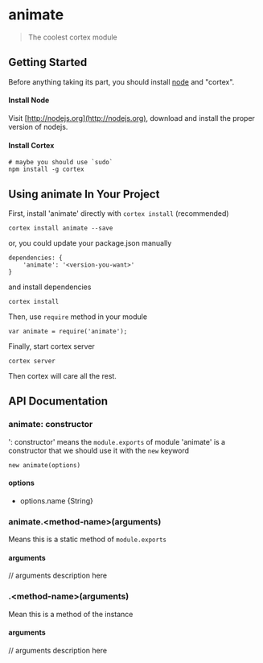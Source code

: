 # animate

> The coolest cortex module

## Getting Started
Before anything taking its part, you should install [node](http://nodejs.org) and "cortex".

#### Install Node

Visit [http://nodejs.org](http://nodejs.org), download and install the proper version of nodejs.

#### Install Cortex

    # maybe you should use `sudo`
    npm install -g cortex

## Using animate In Your Project

First, install 'animate' directly with `cortex install` (recommended)

	cortex install animate --save

or, you could update your package.json manually

    dependencies: {
        'animate': '<version-you-want>'
    }

and install dependencies

	cortex install

Then, use `require` method in your module

    var animate = require('animate');

Finally, start cortex server

    cortex server

Then cortex will care all the rest.


## API Documentation

### animate: constructor
': constructor' means the `module.exports` of module 'animate' is a constructor that we should use it with the `new` keyword

	new animate(options)

#### options
- options.name {String}



### animate.\<method-name\>(arguments)
Means this is a static method of `module.exports`

#### arguments
// arguments description here

### .\<method-name\>(arguments)
Mean this is a method of the instance

#### arguments
// arguments description here